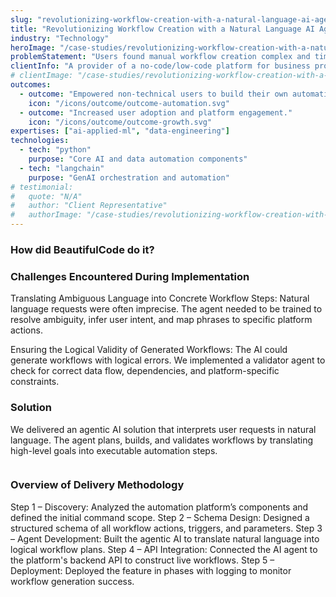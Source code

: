 ```yaml
---
slug: "revolutionizing-workflow-creation-with-a-natural-language-ai-agent"
title: "Revolutionizing Workflow Creation with a Natural Language AI Agent"
industry: "Technology"
heroImage: "/case-studies/revolutionizing-workflow-creation-with-a-natural-language-ai-agent/hero-image.svg"
problemStatement: "Users found manual workflow creation complex and time-consuming, creating a high barrier to entry that limited wider adoption of their powerful automation platform."
clientInfo: "A provider of a no-code/low-code platform for business process and workflow automation."
# clientImage: "/case-studies/revolutionizing-workflow-creation-with-a-natural-language-ai-agent/client-logo.svg"
outcomes:
  - outcome: "Empowered non-technical users to build their own automations."
    icon: "/icons/outcome/outcome-automation.svg"
  - outcome: "Increased user adoption and platform engagement."
    icon: "/icons/outcome/outcome-growth.svg"
expertises: ["ai-applied-ml", "data-engineering"]
technologies:
  - tech: "python"
    purpose: "Core AI and data automation components"
  - tech: "langchain"
    purpose: "GenAI orchestration and automation"
# testimonial:
#   quote: "N/A"
#   author: "Client Representative"
#   authorImage: "/case-studies/revolutionizing-workflow-creation-with-a-natural-language-ai-agent/client-author.svg"
---
```


### How did BeautifulCode do it?

### Challenges Encountered During Implementation

Translating Ambiguous Language into Concrete Workflow Steps:
Natural language requests were often imprecise. The agent needed to be trained to resolve ambiguity, infer user intent, and map phrases to specific platform actions.

Ensuring the Logical Validity of Generated Workflows:
The AI could generate workflows with logical errors. We implemented a validator agent to check for correct data flow, dependencies, and platform-specific constraints.

### Solution

We delivered an agentic AI solution that interprets user requests in natural language. The agent plans, builds, and validates workflows by translating high-level goals into executable automation steps.

<figure>
  <img src="/case-studies/revolutionizing-workflow-creation-with-a-natural-language-ai-agent/revolutionizing-workflow-creation-with-a-natural-language-ai-agent.png" alt="" />
  <figcaption>
    
  </figcaption>
</figure>

### Overview of Delivery Methodology

Step 1 – Discovery: Analyzed the automation platform’s components and defined the initial command scope.
Step 2 – Schema Design: Designed a structured schema of all workflow actions, triggers, and parameters.
Step 3 – Agent Development: Built the agentic AI to translate natural language into logical workflow plans.
Step 4 – API Integration: Connected the AI agent to the platform's backend API to construct live workflows.
Step 5 – Deployment: Deployed the feature in phases with logging to monitor workflow generation success.
